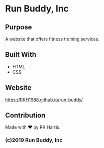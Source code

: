 # Run Buddy, Inc

## Purpose
A website that offers fitness training services.

## Built With
* HTML
* CSS

## Website
https://RKH1988.github.io/run-buddy/

## Contribution
Made with ❤️ by RK Harris.

### (c)2019 Run Buddy, Inc
